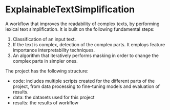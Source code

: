 # ExplainableTextSimplification
A workflow that improves the readability of complex texts, by performing lexical text simplification. It is built on the following fundamental steps:
1. Classification of an input text.
2. If the text is complex, detection of the complex parts. It employs feature importance interpretability techniques.
3. An algorithm that iteratively performs masking in order to change the complex parts in simpler ones.

The project has the following structure:
- code: includes multiple scripts created for the different parts of the project, from data processing to fine-tuning models and evaluation of results.
- data: the datasets used for this project
- results: the results of workflow

